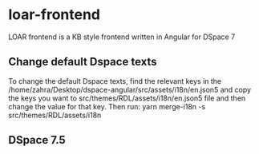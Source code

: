 # loar-frontend
LOAR frontend is a KB style frontend written in Angular for DSpace 7

## Change default Dspace texts
To change the default Dspace texts, find the relevant keys in the /home/zahra/Desktop/dspace-angular/src/assets/i18n/en.json5 
and copy the keys you want to src/themes/RDL/assets/i18n/en.json5 file and then change the value for that key. Then run:
yarn merge-i18n -s src/themes/RDL/assets/i18n

## DSpace 7.5
